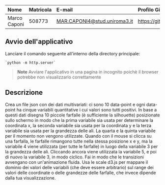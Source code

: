 
| Nome | Matricola | E-mail | Profilo GitHub |
|:---|:---|:---|:---|
|Marco Caponi|508773|MAR.CAPONI4@stud.uniroma3.it|https://github.com/MarcoCap13|

## Avvio dell'applicativo
Lanciare il comando seguente all'interno della directory principale:

    `python -m http.server`

> **Note**
> Avviare l'applicativo in una pagina in incognito poichè il browser potrebbe non visualizzarlo correttamente

## Descrizione
Crea un file json con dei dati multivariati: ci sono 10 data-point e ogni data-point ha cinque variabili quantitative i cui valori sono tutti positivi. In base a questi dati disegna 10 piccole farfalle (è sufficiente la silhouette) posizionate sullo schermo in modo che la prima variabile sia usata per determinare la coordinata x, la seconda variabile sia usata per la coordinata y e la terza variabile sia usata per la grandezza delle ali. La quarta e la quinta variabile per il momento non vengono utilizzate. Quando con il mouse si clicca su una farfalla, le farfalle rimangono tutte nella stessa posizione x e y, ma la variabile 4 viene utilizzata (per tutte le farfalle) in luogo della variabile 3 per la grandezza delle ali. Cliccando ancora viene utilizzata la variabile 5, e poi di nuovo la variabile 3, in modo ciclico. Fai in modo che le transizioni avvengano con un'animazione fluida. Usa le scale d3.js per mappare il dominio dei valori delle variabili (che deve essere arbitrario) sul range dei valori delle coordinate o delle grandezze delle farfalle, che invece dipende dalla tua visualizzazione.

